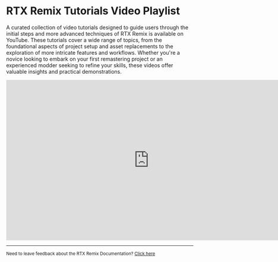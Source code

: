 # RTX Remix Tutorials Video Playlist

A curated collection of video tutorials designed to guide users through the initial steps and more advanced techniques
of RTX Remix is available on YouTube. These tutorials cover a wide range of topics, from the foundational aspects of
project setup and asset replacements to the exploration of more intricate features and workflows. Whether you're a
novice looking to embark on your first remastering project or an experienced modder seeking to refine your skills, these
videos offer valuable insights and practical demonstrations.

<iframe width="768" height="432" src="https://www.youtube-nocookie.com/embed/?listType=playlist&list=PL4w6jm6S2lzvgJ97T1_VbLGBR_l6zzOUm" title="RTX Remix Tutorials Playlist" frameborder="0" allow="accelerometer; autoplay; clipboard-write; encrypted-media; gyroscope; picture-in-picture; web-share" referrerpolicy="strict-origin-when-cross-origin" allowfullscreen></iframe>

***
<sub> Need to leave feedback about the RTX Remix Documentation?  [Click here](https://github.com/NVIDIAGameWorks/rtx-remix/issues/new?assignees=nvdamien&labels=documentation%2Cfeedback%2Ctriage&projects=&template=documentation_feedback.yml&title=%5BDocumentation+feedback%5D%3A+) </sub>

